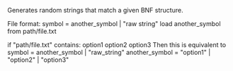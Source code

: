 Generates random strings that match a given BNF structure.

File format:
    symbol = another_symbol | "raw string"
    load another_symbol from path/file.txt

if "path/file.txt" contains:
    option1
    option2
    option3
Then this is equivalent to
    symbol = another_symbol | "raw_string"
    another_symbol = "option1" | "option2" | "option3"
